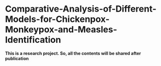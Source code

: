 # Comparative-Analysis-of-Different-Models-for-Chickenpox-Monkeypox-and-Measles-Identification
**This is a research project. So, all the contents will be shared after publication**
